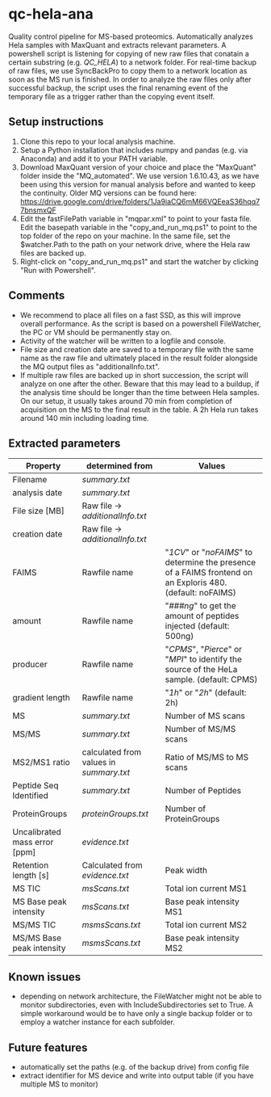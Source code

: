 # qc-hela-ana
Quality control pipeline for MS-based proteomics. Automatically analyzes Hela samples with MaxQuant and extracts relevant parameters. A powershell script is listening for copying of new raw files that conatain a certain substring (e.g. *QC_HELA*) to a network folder. For real-time backup of raw files, we use SyncBackPro to copy them to a network location as soon as the MS run is finished. In order to analyze the raw files only after successful backup, the script uses the final renaming event of the temporary file as a trigger rather than the copying event itself. 

## Setup instructions
1. Clone this repo to your local analysis machine. 
2. Setup a Python installation that includes numpy and pandas (e.g. via Anaconda) and add it to your PATH variable. 
3. Download MaxQuant version of your choice and place the "MaxQuant" folder inside the "MQ_automated". We use version 1.6.10.43, as we have been using this version for manual analysis before and wanted to keep the continuity. Older MQ versions can be found here: https://drive.google.com/drive/folders/1Ja9iaCQ6mM66VQEeaS36hqq77bnsmxQF
5. Edit the fastFilePath variable in "mqpar.xml" to point to your fasta file. Edit the basepath variable in the "copy_and_run_mq.ps1" to point to the top folder of the repo on your machine. In the same file, set the $watcher.Path to the path on your network drive, where the Hela raw files are backed up.
6. Right-click on "copy_and_run_mq.ps1" and start the watcher by clicking "Run with Powershell".


## Comments
* We recommend to place all files on a fast SSD, as this will improve overall performance. As the script is based on a powershell FileWatcher, the PC or VM should be permanently stay on.
* Activity of the watcher will be written to a logfile and console. 
* File size and creation date are saved to a temporary file with the same name as the raw file and ultimately placed in the result folder alongside the MQ output files as "additionalInfo.txt".
* If multiple raw files are backed up in short succession, the script will analyze on one after the other. Beware that this may lead to a buildup, if the analysis time should be longer than the time between Hela samples. On our setup, it usually takes around 70 min from completion of acquisition on the MS to the final result in the table. A 2h Hela run  takes around 140 min including loading time.

## Extracted parameters

| Property | determined from | Values |
| ------------- | ------------- | ------------- |
| Filename | _summary.txt_ |  |
| analysis date | _summary.txt_ |  |
| File size [MB] | Raw file -> _additionalInfo.txt_ |  |
| creation date | Raw file -> _additionalInfo.txt_ |  |
| FAIMS | Rawfile name | "_1CV_" or "_noFAIMS_" to determine the presence of a FAIMS frontend on an Exploris 480. (default: noFAIMS)  |
| amount | Rawfile name | "_###ng_" to get the amount of peptides injected (default: 500ng)  |
| producer | Rawfile name | "_CPMS_", "_Pierce_" or "_MPI_" to identify the source of the HeLa sample. (default: CPMS)  |
| gradient length | Rawfile name | "_1h_" or "_2h_" (default: 2h)  |
| MS |  _summary.txt_ | Number of MS scans |
| MS/MS |  _summary.txt_ | Number of MS/MS scans |
| MS2/MS1 ratio | calculated from values in _summary.txt_ | Ratio of MS/MS to MS scans |
| Peptide Seq Identified |  _summary.txt_ | Number of Peptides |
| ProteinGroups |  _proteinGroups.txt_ | Number of ProteinGroups |
| Uncalibrated mass error [ppm] | _evidence.txt_ |  |
| Retention length [s] | Calculated from  _evidence.txt_ | Peak width |
| MS TIC | _msScans.txt_ | Total ion current MS1 |
| MS Base peak intensity | _msScans.txt_ | Base peak intensity MS1 |
| MS/MS TIC | _msmsScans.txt_ | Total ion current MS2 |
| MS/MS Base peak intensity | _msmsScans.txt_ | Base peak intensity MS2 |  

## Known issues
* depending on network architecture, the FileWatcher might not be able to monitor subdirectories, even with IncludeSubdirectories set to True. A simple workaround would be to have only a single backup folder or to employ a watcher instance for each subfolder. 

## Future features
* automatically set the paths (e.g. of the backup drive) from config file
* extract identifier for MS device and write into output table (if you have multiple MS to monitor)
